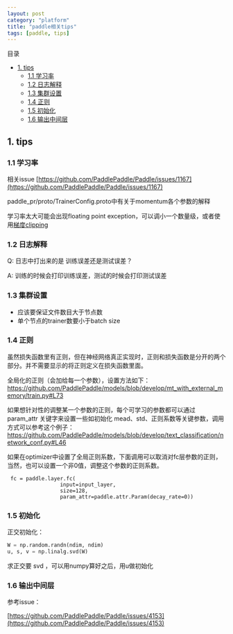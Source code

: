 ```yaml
---
layout: post
category: "platform"
title: "paddle相关tips"
tags: [paddle, tips]
---
```


目录

<!-- TOC -->

- [1. tips](#1-tips)
    - [1.1 学习率](#11-%E5%AD%A6%E4%B9%A0%E7%8E%87)
    - [1.2 日志解释](#12-%E6%97%A5%E5%BF%97%E8%A7%A3%E9%87%8A)
    - [1.3 集群设置](#13-%E9%9B%86%E7%BE%A4%E8%AE%BE%E7%BD%AE)
    - [1.4 正则](#14-%E6%AD%A3%E5%88%99)
    - [1.5 初始化](#15-%E5%88%9D%E5%A7%8B%E5%8C%96)
    - [1.6 输出中间层](#16-%E8%BE%93%E5%87%BA%E4%B8%AD%E9%97%B4%E5%B1%82)

<!-- /TOC -->

## 1. tips

### 1.1 学习率

相关issue [https://github.com/PaddlePaddle/Paddle/issues/1167](https://github.com/PaddlePaddle/Paddle/issues/1167)

paddle_pr/proto/TrainerConfig.proto中有关于momentum各个参数的解释

学习率太大可能会出现floating point exception，可以调小一个数量级，或者使用[梯度clipping](https://github.com/PaddlePaddle/models/blob/develop/nmt_without_attention/train.py#L35)

### 1.2 日志解释

Q: 日志中打出来的是 训练误差还是测试误差？ 

A: 训练的时候会打印训练误差，测试的时候会打印测试误差


### 1.3 集群设置

+ 应该要保证文件数目大于节点数
+ 单个节点的trainer数要小于batch size

### 1.4 正则

虽然损失函数里有正则，但在神经网络真正实现时，正则和损失函数是分开的两个部分。并不需要显示的将正则定义在损失函数里面。

全局化的正则（会加给每一个参数），设置方法如下：
https://github.com/PaddlePaddle/models/blob/develop/mt_with_external_memory/train.py#L73

如果想针对性的调整某一个参数的正则，每个可学习的参数都可以通过 param_attr 关键字来设置一些如初始化 mead、std、正则系数等关键参数，调用方式可以参考这个例子：https://github.com/PaddlePaddle/models/blob/develop/text_classification/network_conf.py#L46

如果在optimizer中设置了全局正则系数，下面调用可以取消对fc层参数的正则，当然，也可以设置一个非0值，调整这个参数的正则系数。

```
 fc = paddle.layer.fc(
                 input=input_layer,
                 size=128,
                 param_attr=paddle.attr.Param(decay_rate=0))
```

### 1.5 初始化

正交初始化：

```python
W = np.random.randn(ndim, ndim)
u, s, v = np.linalg.svd(W)
```
求正交要 svd ，可以用numpy算好之后，用u做初始化

### 1.6 输出中间层

参考issue：

[https://github.com/PaddlePaddle/Paddle/issues/4153](https://github.com/PaddlePaddle/Paddle/issues/4153)

